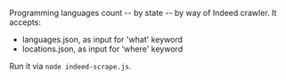 Programming languages count -- by state -- by way of Indeed crawler.
It accepts:
- languages.json, as input for 'what' keyword
- locations.json, as input for 'where' keyword

Run it via `node indeed-scrape.js`.